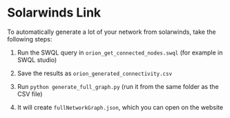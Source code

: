 # Solarwinds Link

To automatically generate a lot of your network from solarwinds, take the following steps:

1. Run the SWQL query in `orion_get_connected_nodes.swql` (for example in SWQL studio)

2. Save the results as `orion_generated_connectivity.csv`

3. Run `python generate_full_graph.py` (run it from the same folder as the CSV file)

4. It will create `fullNetworkGraph.json`, which you can open on the website
